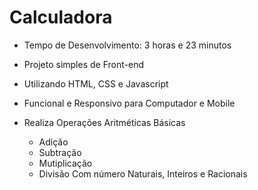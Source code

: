 # Calculadora

- Tempo de Desenvolvimento: 3 horas e 23 minutos
- Projeto simples de Front-end
- Utilizando HTML, CSS e Javascript
- Funcional e Responsivo para Computador e Mobile

- Realiza Operações Aritméticas Básicas
    - Adição
    - Subtração
    - Mutiplicação
    - Divisão
Com número Naturais, Inteiros e Racionais